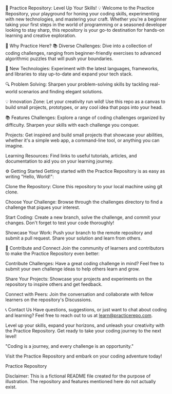 🚀 Practice Repository: Level Up Your Skills! 💡
Welcome to the Practice Repository, your playground for honing your coding skills, experimenting with new technologies, and mastering your craft. Whether you're a beginner taking your first steps in the world of programming or a seasoned developer looking to stay sharp, this repository is your go-to destination for hands-on learning and creative exploration.

🌟 Why Practice Here?
📚 Diverse Challenges: Dive into a collection of coding challenges, ranging from beginner-friendly exercises to advanced algorithmic puzzles that will push your boundaries.

🚀 New Technologies: Experiment with the latest languages, frameworks, and libraries to stay up-to-date and expand your tech stack.

🔍 Problem Solving: Sharpen your problem-solving skills by tackling real-world scenarios and finding elegant solutions.

💡 Innovation Zone: Let your creativity run wild! Use this repo as a canvas to build small projects, prototypes, or any cool idea that pops into your head.

📚 Features
Challenges: Explore a range of coding challenges organized by difficulty. Sharpen your skills with each challenge you conquer.

Projects: Get inspired and build small projects that showcase your abilities, whether it's a simple web app, a command-line tool, or anything you can imagine.

Learning Resources: Find links to useful tutorials, articles, and documentation to aid you on your learning journey.

⚙️ Getting Started
Getting started with the Practice Repository is as easy as writing "Hello, World!":

Clone the Repository: Clone this repository to your local machine using git clone.

Choose Your Challenge: Browse through the challenges directory to find a challenge that piques your interest.

Start Coding: Create a new branch, solve the challenge, and commit your changes. Don't forget to test your code thoroughly!

Showcase Your Work: Push your branch to the remote repository and submit a pull request. Share your solution and learn from others.

🤝 Contribute and Connect
Join the community of learners and contributors to make the Practice Repository even better:

Contribute Challenges: Have a great coding challenge in mind? Feel free to submit your own challenge ideas to help others learn and grow.

Share Your Projects: Showcase your projects and experiments on the repository to inspire others and get feedback.

Connect with Peers: Join the conversation and collaborate with fellow learners on the repository's Discussions.

📞 Contact Us
Have questions, suggestions, or just want to chat about coding and learning? Feel free to reach out to us at learn@practicerepo.com.

Level up your skills, expand your horizons, and unleash your creativity with the Practice Repository. Get ready to take your coding journey to the next level!

"Coding is a journey, and every challenge is an opportunity."

Visit the Practice Repository and embark on your coding adventure today!

Practice Repository

Disclaimer: This is a fictional README file created for the purpose of illustration. The repository and features mentioned here do not actually exist.
